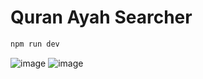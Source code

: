 # Quran Ayah Searcher

```sh
npm run dev
```

![image](https://github.com/zubair15121716/astro-practice-AyahSearcher/assets/98003399/3fba2308-cecc-4491-8869-ec96bbc27116)
![image](https://github.com/zubair15121716/astro-practice-AyahSearcher/assets/98003399/c2c36794-efe6-4397-a674-aeaf323397a2)
